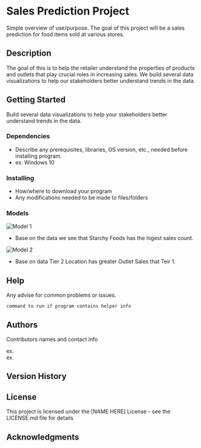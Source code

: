 # Sales Prediction Project

Simple overview of use/purpose.
The goal of this project will be a sales prediction for food items sold at various stores.
## Description

The goal of this is to help the retailer understand the properties of products and outlets that play crucial roles in increasing sales. We build several data visualizations to help our stakeholders better understand trends in the data.

## Getting Started
Build several data visualizations to help your stakeholders better understand trends in the data.

### Dependencies

* Describe any prerequisites, libraries, OS version, etc., needed before installing program.
* ex. Windows 10

### Installing

* How/where to download your program
* Any modifications needed to be made to files/folders

### Models

![Model 1](https://user-images.githubusercontent.com/117793811/209273015-55e856f2-5b4d-4824-bb5a-6ba1f1fd3736.png)
* Base on the data we see that Starchy Foods has the higest sales count. 


![Model 2](https://user-images.githubusercontent.com/117793811/209273543-2e43c249-342a-4527-9707-ad8ec91b9eda.png)
* Base on data Tier 2 Location has greater Outlet Sales that Teir 1.


## Help

Any advise for common problems or issues.
```
command to run if program contains helper info
```

## Authors

Contributors names and contact info

ex.  
ex. 

## Version History

## License

This project is licensed under the [NAME HERE] License - see the LICENSE.md file for details

## Acknowledgments




